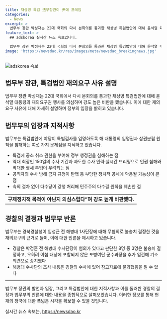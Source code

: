 ```yaml
---
title: 채상병 특검 法무장관이 尹에 프레임
categories:
  - News
excerpt: >
  법무부 장관 박성재는 22대 국회의 다시 본회의를 통과한 채상병 특검법안에 대해 윤석열 대통령의 수사 방해 목적을 비판하며, 재적 요구권 행사를 건의한 이유를 설명했다. 그는 특검법안의 위헌성을 지적하고, 임명 간주 규정과 공소 취소 규정 등이 추가되어 위헌성이 가중된 법안에 대한 반복적인 의결은 잘못된 일이라고 강하게 주장했다. 법무부는 특검법안에 대한 재의요구 건의를 강조하기 위해 별도 브리핑을 열었으며, 경찰의 무혐의 결정을 근거로 들어 특검의 필요성을 밝혔다.
feature_text: >
  ## adskorea 실시간 뉴스 속보입니다.

  법무부 장관 박성재는 22대 국회의 다시 본회의를 통과한 채상병 특검법안에 대해 윤석열 대통령의 수사 방해 목적을 비판하며, 재적 요구권 행사를 건의한 이유를 설명했다. 그는 특검법안의 위헌성을 지적하고, 임명 간주 규정과 공소 취소 규정 등이 추가되어 위헌성이 가중된 법안에 대한 반복적인 의결은 잘못된 일이라고 강하게 주장했다. 법무부는 특검법안에 대한 재의요구 건의를 강조하기 위해 별도 브리핑을 열었으며, 경찰의 무혐의 결정을 근거로 들어 특검의 필요성을 밝혔다.
image: 'https://newsdao.kr/res/images/meta/newsdao_breakingnews.jpg'
---
```


<p><img src="https://newsdao.kr/res/images/meta/newsdao_breakingnews.jpg" alt="adskorea 속보" /></p>

<h2 data-ke-size="size26">법무부 장관, 특검법안 재의요구 사유 설명</h2>

<p data-ke-size="size16">법무부 장관 박성재는 22대 국회에서 다시 본회의를 통과한 채상병 특검법안에 대해 윤석열 대통령의 재의요구권 행사를 의심하며 강도 높은 비판을 했습니다. 이에 대한 재의요구 사유에 대해 자세히 설명하며 정부의 입장을 밝히고 있습니다.</p>

<h2 data-ke-size="size26">법무부의 입장과 지적사항</h2>

<p data-ke-size="size16">법무부는 특검법안에 야당이 특별검사를 임명하도록 해 대통령의 임명권과 삼권분립 원칙을 침해하는 여섯 가지 문제점을 지적하고 있습니다.</p>

<ul>
    <li>특검에 공소 취소 권한을 부여해 정부 행정권을 침해하는 점</li>
    <li>역대 최장인 150일의 수사 기간과 과도한 수사 인력·실시간 브리핑으로 인권 침해와 막대한 혈세 투입이 우려되는 점</li>
    <li>공직자의 수사 방해 금지 규정이 탄핵 등 부당한 정치적 공세에 악용될 가능성이 큰 점</li>
    <li>숙의 절차 없이 다수당이 강행 처리해 민주주의 다수결 원칙을 훼손한 점</li>
</ul>

<table>
    <tr>
        <td style="text-align: center; height: 17px;"><b>구제정치적 목적이 아닌지 의심스럽다”며 강도 높게 비판했다.</b></td>
    </tr>
</table>

<h2 data-ke-size="size26">경찰의 결정과 법무부 반론</h2>

<p data-ke-size="size16">법무부는 경북경찰청이 임성근 전 해병대 1사단장에 대해 무혐의로 불송치 결정한 것을 재의요구의 근거로 들며, 이에 대한 반론을 제시하고 있습니다.</p>

<ul>
    <li>경찰은 박정훈 전 해병대 수사단장이 혐의가 있다고 판단한 8명 중 3명은 불송치 결정하고, 오히려 이첩 대상에 포함되지 않은 포병여단 군수과장을 추가 입건해 기소 의견으로 송치했다</li>
    <li>해병대 수사단의 조사 내용은 경찰의 수사에 있어 참고자료에 불과했음을 알 수 있다</li>
</ul>

<hr>

<p data-ke-size="size16">법무부 장관의 발언과 입장, 그리고 특검법안에 대한 지적사항과 이를 둘러싼 경찰의 결정과 법무부의 반론에 대한 내용을 종합적으로 살펴보았습니다. 이러한 정보를 통해 현재의 정국에 대한 폭넓은 시각을 확보할 수 있을 것입니다.</p>
실시간 뉴스 속보는, <a href="https://newsdao.kr" rel="dofollow">https://newsdao.kr</a>


